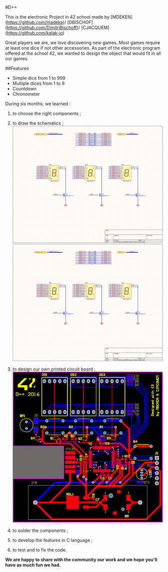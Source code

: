 #D++

This is the electronic Project in 42 school made by [MDEKEN] (https://github.com/madeka)/ [DBISCHOF] (https://github.com/DimitriBischoff)/ [CJACQUEM] (https://github.com/kalak-io)

Great players we are, we love discovering new games. Most games require at least one dice if not other accessories. As part of the electronic program offered at the school 42, we wanted to design the object that would fit in all our games.

##Features

- Simple dice from 1 to 999
- Multiple dices from 1 to 9
- Countdown
- Chronometer

During six months, we learned :
1. to choose the right components ;
 

2. to draw the schematics ;
![Schematic](https://github.com/kalak-io/electronic-dice/blob/master/img/display.PNG)
![Schematics display](https://github.com/kalak-io/electronic-dice/blob/master/img/display.PNG)


3. to design our own printed circuit board ;
![pcb](https://github.com/kalak-io/electronic-dice/blob/master/img/pcb.PNG)

4. to solder the components ;

5. to develop the features in C language ;

6. to test and to fix the code.

__We are happy to share with the community our work and we hope you'll have as much fun we had.__
